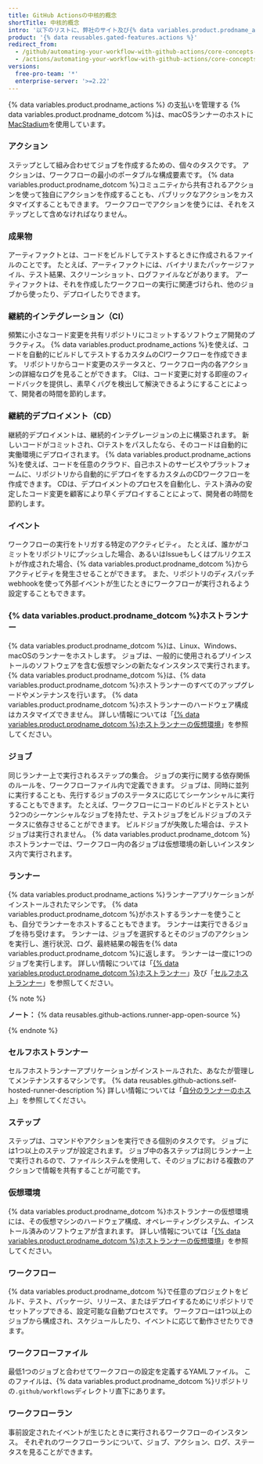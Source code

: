 ```yaml
---
title: GitHub Actionsの中核的概念
shortTitle: 中核的概念
intro: '以下のリストに、弊社のサイト及び{% data variables.product.prodname_actions %}のドキュメンテーションで使う一般的な{% data variables.product.prodname_actions %}の用語を示します。'
product: '{% data reusables.gated-features.actions %}'
redirect_from:
  - /github/automating-your-workflow-with-github-actions/core-concepts-for-github-actions
  - /actions/automating-your-workflow-with-github-actions/core-concepts-for-github-actions
versions:
  free-pro-team: '*'
  enterprise-server: '>=2.22'
---
```


{% data variables.product.prodname_actions %} の支払いを管理する
{% data variables.product.prodname_dotcom %}は、macOSランナーのホストに[MacStadium](https://www.macstadium.com/)を使用しています。

### アクション

ステップとして組み合わせてジョブを作成するための、個々のタスクです。 アクションは、ワークフローの最小のポータブルな構成要素です。 {% data variables.product.prodname_dotcom %}コミュニティから共有されるアクションを使って独自にアクションを作成することも、パブリックなアクションをカスタマイズすることもできます。 ワークフローでアクションを使うには、それをステップとして含めなければなりません。

### 成果物

アーティファクトとは、コードをビルドしてテストするときに作成されるファイルのことです。 たとえば、アーティファクトには、バイナリまたパッケージファイル、テスト結果、スクリーンショット、ログファイルなどがあります。 アーティファクトは、それを作成したワークフローの実行に関連づけられ、他のジョブから使ったり、デプロイしたりできます。

### 継続的インテグレーション（CI）

頻繁に小さなコード変更を共有リポジトリにコミットするソフトウェア開発のプラクティス。 {% data variables.product.prodname_actions %}を使えば、コードを自動的にビルドしてテストするカスタムのCIワークフローを作成できます。 リポジトリからコード変更のステータスと、ワークフロー内の各アクションの詳細なログを見ることができます。 CIは、コード変更に対する即座のフィードバックを提供し、素早くバグを検出して解決できるようにすることによって、開発者の時間を節約します。

### 継続的デプロイメント（CD）

継続的デプロイメントは、継続的インテグレージョンの上に構築されます。 新しいコードがコミットされ、CIテストをパスしたなら、そのコードは自動的に実働環境にデプロイされます。 {% data variables.product.prodname_actions %}を使えば、コードを任意のクラウド、自己ホストのサービスやプラットフォームに、リポジトリから自動的にデプロイをするカスタムのCDワークフローを作成できます。 CDは、デプロイメントのプロセスを自動化し、テスト済みの安定したコード変更を顧客により早くデプロイすることによって、開発者の時間を節約します。

### イベント

ワークフローの実行をトリガする特定のアクティビティ。 たとえば、誰かがコミットをリポジトリにプッシュした場合、あるいはIssueもしくはプルリクエストが作成された場合、{% data variables.product.prodname_dotcom %}からアクティビティを発生させることができます。 また、リポジトリのディスパッチwebhookを使って外部イベントが生じたときにワークフローが実行されるよう設定することもできます。

### {% data variables.product.prodname_dotcom %}ホストランナー
{% data variables.product.prodname_dotcom %}は、Linux、Windows、macOSのランナーをホストします。 ジョブは、一般的に使用されるプリインストールのソフトウェアを含む仮想マシンの新たなインスタンスで実行されます。 {% data variables.product.prodname_dotcom %}は、{% data variables.product.prodname_dotcom %}ホストランナーのすべてのアップグレードやメンテナンスを行います。 {% data variables.product.prodname_dotcom %}ホストランナーのハードウェア構成はカスタマイズできません。 詳しい情報については「[{% data variables.product.prodname_dotcom %}ホストランナーの仮想環境](/github/automating-your-workflow-with-github-actions/virtual-environments-for-github-hosted-runners)」を参照してください。

### ジョブ

同じランナー上で実行されるステップの集合。 ジョブの実行に関する依存関係のルールを、ワークフローファイル内で定義できます。 ジョブは、同時に並列に実行することも、先行するジョブのステータスに応じてシーケンシャルに実行することもできます。 たとえば、ワークフローにコードのビルドとテストという2つのシーケンシャルなジョブを持たせ、テストジョブをビルドジョブのステータスに依存させることができます。 ビルドジョブが失敗した場合は、テストジョブは実行されません。 {% data variables.product.prodname_dotcom %}ホストランナーでは、ワークフロー内の各ジョブは仮想環境の新しいインスタンス内で実行されます。

### ランナー

{% data variables.product.prodname_actions %}ランナーアプリケーションがインストールされたマシンです。 {% data variables.product.prodname_dotcom %}がホストするランナーを使うことも、自分でランナーをホストすることもできます。 ランナーは実行できるジョブを待ち受けます。 ランナーは、ジョブを選択するとそのジョブのアクションを実行し、進行状況、ログ、最終結果の報告を{% data variables.product.prodname_dotcom %}に返します。 ランナーは一度に1つのジョブを実行します。 詳しい情報については「[{% data variables.product.prodname_dotcom %}ホストランナー](#github-hosted-runner)」及び「[セルフホストランナー](#self-hosted-runner)」を参照してください。

{% note %}

**ノート：** {% data reusables.github-actions.runner-app-open-source %}

{% endnote %}

### セルフホストランナー

セルフホストランナーアプリケーションがインストールされた、あなたが管理してメンテナンスするマシンです。 {% data reusables.github-actions.self-hosted-runner-description %} 詳しい情報については「[自分のランナーのホスト](/github/automating-your-workflow-with-github-actions/hosting-your-own-runners)」を参照してください。

### ステップ

ステップは、コマンドやアクションを実行できる個別のタスクです。 ジョブには1つ以上のステップが設定されます。 ジョブ中の各ステップは同じランナー上で実行されるので、ファイルシステムを使用して、そのジョブにおける複数のアクションで情報を共有することが可能です。

### 仮想環境

{% data variables.product.prodname_dotcom %}ホストランナーの仮想環境には、その仮想マシンのハードウェア構成、オペレーティングシステム、インストール済みのソフトウェアが含まれます。 詳しい情報については「[{% data variables.product.prodname_dotcom %}ホストランナーの仮想環境](/github/automating-your-workflow-with-github-actions/virtual-environments-for-github-hosted-runners)」を参照してください。

### ワークフロー

{% data variables.product.prodname_dotcom %}で任意のプロジェクトをビルド、テスト、パッケージ、リリース、またはデプロイするためにリポジトリでセットアップできる、設定可能な自動プロセスです。 ワークフローは1つ以上のジョブから構成され、スケジュールしたり、イベントに応じて動作させたりできます。

### ワークフローファイル

最低1つのジョブと合わせてワークフローの設定を定義するYAMLファイル。 このファイルは、{% data variables.product.prodname_dotcom %}リポジトリの`.github/workflows`ディレクトリ直下にあります。

### ワークフローラン

事前設定されたイベントが生じたときに実行されるワークフローのインスタンス。 それぞれのワークフローランについて、ジョブ、アクション、ログ、ステータスを見ることができます。

